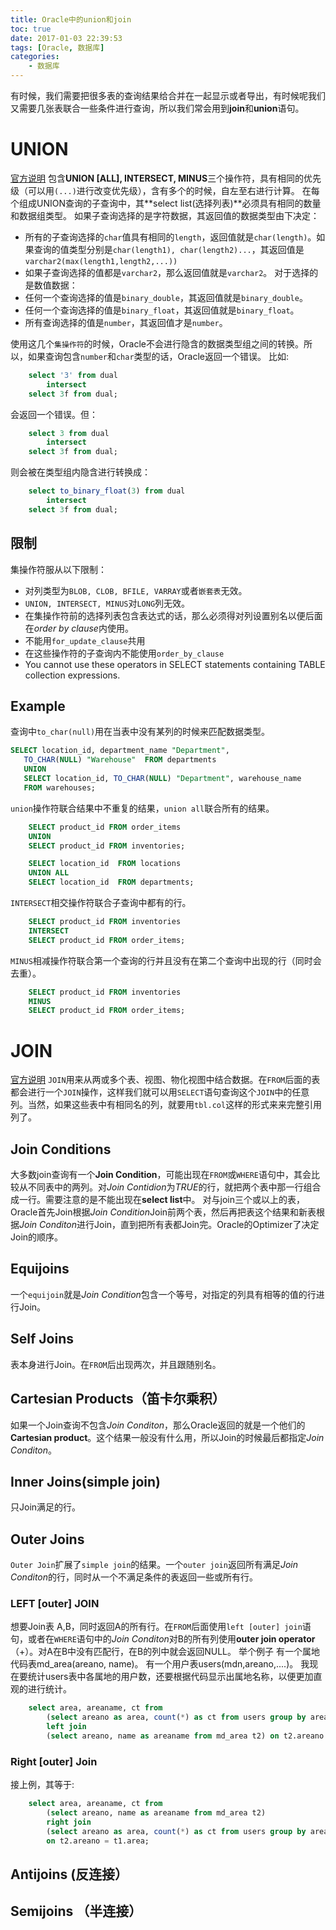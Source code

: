 ```yaml
---
title: Oracle中的union和join
toc: true
date: 2017-01-03 22:39:53
tags: [Oracle, 数据库]
categories: 
    - 数据库
---
```

有时候，我们需要把很多表的查询结果给合并在一起显示或者导出，有时候呢我们又需要几张表联合一些条件进行查询，所以我们常会用到**join**和**union**语句。
<!--more-->
# UNION
[官方说明](http://docs.oracle.com/cd/B19306_01/server.102/b14200/queries004.htm)
包含**UNION [ALL], INTERSECT, MINUS**三个操作符，具有相同的优先级（可以用`(...)`进行改变优先级），含有多个的时候，自左至右进行计算。
在每个组成UNION查询的子查询中，其**select list(选择列表)**必须具有相同的数量和数据组类型。
如果子查询选择的是字符数据，其返回值的数据类型由下决定：
- 所有的子查询选择的`char`值具有相同的`length`，返回值就是`char(length)`。如果查询的值类型分别是`char(length1), char(length2)...`，其返回值是`varchar2(max(length1,length2,...))`
- 如果子查询选择的值都是`varchar2`，那么返回值就是`varchar2`。
对于选择的是数值数据：
- 任何一个查询选择的值是`binary_double`，其返回值就是`binary_double`。
- 任何一个查询选择的值是`binary_float`，其返回值就是`binary_float`。
- 所有查询选择的值是`number`，其返回值才是`number`。

使用这几个`集操作符`的时候，Oracle不会进行隐含的数据类型组之间的转换。所以，如果查询包含`number`和`char`类型的话，Oracle返回一个错误。
比如:
```sql
	select '3' from dual
		intersect
	select 3f from dual;
```
会返回一个错误。但：
```sql
	select 3 from dual
		intersect
	select 3f from dual;
```
则会被在类型组内隐含进行转换成：
```sql
	select to_binary_float(3) from dual
		intersect
	select 3f from dual;
```
## 限制
集操作符服从以下限制：
- 对列类型为`BLOB, CLOB, BFILE, VARRAY`或者`嵌套表`无效。
- `UNION, INTERSECT, MINUS`对`LONG`列无效。
- 在集操作符前的选择列表包含表达式的话，那么必须得对列设置别名以便后面在*order by clause*内使用。
- 不能用`for_update_clause`共用
- 在这些操作符的子查询内不能使用`order_by_clause`
- You cannot use these operators in SELECT statements containing TABLE collection expressions.
## Example
查询中`to_char(null)`用在当表中没有某列的时候来匹配数据类型。
```sql
SELECT location_id, department_name "Department", 
   TO_CHAR(NULL) "Warehouse"  FROM departments
   UNION
   SELECT location_id, TO_CHAR(NULL) "Department", warehouse_name 
   FROM warehouses;

```
`union`操作符联合结果中不重复的结果，`union all`联合所有的结果。
```sql
	SELECT product_id FROM order_items
	UNION
	SELECT product_id FROM inventories;

	SELECT location_id  FROM locations 
	UNION ALL 
	SELECT location_id  FROM departments;
```
`INTERSECT`相交操作符联合子查询中都有的行。
```sql
	SELECT product_id FROM inventories
	INTERSECT
	SELECT product_id FROM order_items;
```
`MINUS`相减操作符联合第一个查询的行并且没有在第二个查询中出现的行（同时会去重）。
```sql
	SELECT product_id FROM inventories
	MINUS
	SELECT product_id FROM order_items;
```
# JOIN
[官方说明](http://docs.oracle.com/cd/B19306_01/server.102/b14200/queries006.htm)
`JOIN`用来从两或多个表、视图、物化视图中结合数据。在`FROM`后面的表都会进行一个`JOIN`操作，这样我们就可以用`SELECT`语句查询这个`JOIN`中的任意列。当然，如果这些表中有相同名的列，就要用`tbl.col`这样的形式来来完整引用列了。
## Join Conditions
大多数join查询有一个**Join Condition**，可能出现在`FROM`或`WHERE`语句中，其会比较从不同表中的两列。对*Join Contidion*为*TRUE*的行，就把两个表中那一行组合成一行。需要注意的是不能出现在**select list**中。
对与join三个或以上的表，Oracle首先Join根据*Join Condition*Join前两个表，然后再把表这个结果和新表根据*Join Conditon*进行Join，直到把所有表都Join完。Oracle的Optimizer了决定Join的顺序。
## Equijoins
一个`equijoin`就是*Join Condition*包含一个等号，对指定的列具有相等的值的行进行Join。
## Self Joins
表本身进行Join。在`FROM`后出现两次，并且跟随别名。
## Cartesian Products（笛卡尔乘积）
如果一个Join查询不包含*Join Conditon*，那么Oracle返回的就是一个他们的**Cartesian product**。这个结果一般没有什么用，所以Join的时候最后都指定*Join Conditon*。
## Inner Joins(simple join)
只Join满足的行。
## Outer Joins
`Outer Join`扩展了`simple join`的结果。一个`outer join`返回所有满足*Join Conditon*的行，同时从一个不满足条件的表返回一些或所有行。
### LEFT [outer] JOIN
想要Join表 A,B，同时返回A的所有行。在`FROM`后面使用`left [outer] join`语句，或者在`WHERE`语句中的*Join Conditon*对B的所有列使用**outer join operator**（+）。对A在B中没有匹配行，在B的列中就会返回NULL。
举个例子
有一个属地代码表md_area(areano, name)。
有一个用户表users(mdn,areano,....)。
我现在要统计users表中各属地的用户数，还要根据代码显示出属地名称，以便更加直观的进行统计。
```sql
	select area, areaname, ct from
		(select areano as area, count(*) as ct from users group by areano) t1
		left join 
		(select areano, name as areaname from md_area t2) on t2.areano = t1.area;
```
### Right [outer] Join
接上例，其等于:
```sql
	select area, areaname, ct from
		(select areano, name as areaname from md_area t2) 
		right join 
		(select areano as area, count(*) as ct from users group by areano) t1
		on t2.areano = t1.area;
```


## Antijoins (反连接）
## Semijoins （半连接）

